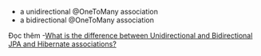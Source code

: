 - a unidirectional @OneToMany association
- a bidirectional @OneToMany association


Đọc thêm
-[What is the difference between Unidirectional and Bidirectional JPA and Hibernate associations?](https://stackoverflow.com/questions/5360795/what-is-the-difference-between-unidirectional-and-bidirectional-jpa-and-hibernat)
